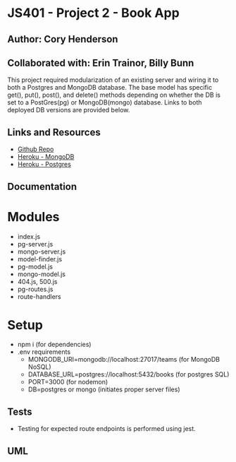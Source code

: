 # JS401 - Project 2 - Book App
## Author: Cory Henderson
## Collaborated with: Erin Trainor, Billy Bunn
This project required modularization of an existing server and wiring it to both a Postgres and MongoDB database.  The base model has specific get(), put(), post(), and delete() methods depending on whether the DB is set to a PostGres(pg) or MongoDB(mongo) database.  Links to both deployed DB versions are provided below.

## Links and Resources
- [Github Repo](https://github.com/401-advanced-javascript-1/book-app)
- [Heroku - MongoDB](https://enigmatic-meadow-66586.herokuapp.com/)
- [Heroku - Postgres](https://nameless-island-89782.herokuapp.com/)

## Documentation

# Modules
- index.js
- pg-server.js
- mongo-server.js
- model-finder.js
- pg-model.js
- mongo-model.js
- 404.js, 500.js
- pg-routes.js
- route-handlers


# Setup
- npm i (for dependencies)
- .env requirements
    - MONGODB_URI=mongodb://localhost:27017/teams (for MongoDB NoSQL)
    - DATABASE_URL=postgres://localhost:5432/books (for postgres SQL)
    - PORT=3000 (for nodemon)
    - DB=postgres or mongo (initiates proper server files)

## Tests
- Testing for expected route endpoints is performed using jest.

## UML

